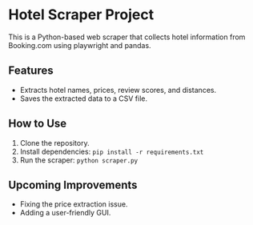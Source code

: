 # Hotel Scraper Project

This is a Python-based web scraper that collects hotel information from Booking.com using playwright and pandas.

## Features
- Extracts hotel names, prices, review scores, and distances.
- Saves the extracted data to a CSV file.

## How to Use
1. Clone the repository.
2. Install dependencies: `pip install -r requirements.txt`
3. Run the scraper: `python scraper.py`

## Upcoming Improvements
- Fixing the price extraction issue.
- Adding a user-friendly GUI.
